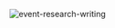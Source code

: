 ![event-research-writing](https://github.com/user-attachments/assets/b8ddc2a5-23d7-4526-8799-f9cd6e3808b0)
